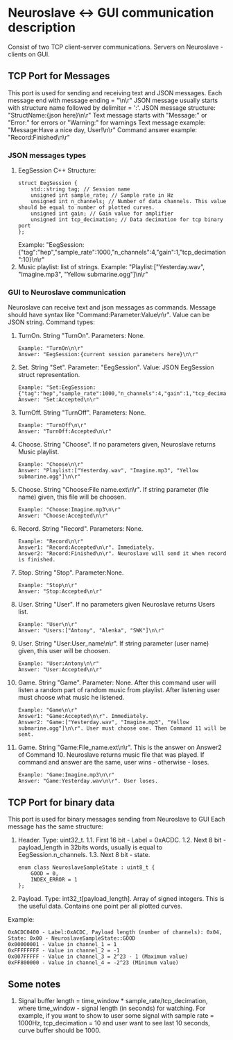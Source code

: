 # Neuroslave <-> GUI communication description

Consist of two TCP client-server communications.
Servers on Neuroslave - clients on GUI.

## TCP Port for Messages
This port is used for sending and receiving text and JSON messages.
Each message end with message ending = "\n\r"
JSON message usually starts with structure name followed by delimiter = ':'.
JSON message structure: "StructName:{json here}\n\r"
Text message starts with "Message:" or "Error:" for errors or "Warning:" for warnings
Text message example: "Message:Have a nice day, User!\n\r"
Command answer example: "Record:Finished\n\r"

### JSON messages types
1. EegSession
	C++ Structure:
	```
	struct EegSession {
		std::string tag; // Session name
		unsigned int sample_rate; // Sample rate in Hz
		unsigned int n_channels; // Number of data channels. This value should be equal to number of plotted curves.
		unsigned int gain; // Gain value for amplifier
		unsigned int tcp_decimation; // Data decimation for tcp binary port
	};
	```
	Example: "EegSession:{"tag":"hep","sample_rate":1000,"n_channels":4,"gain":1,"tcp_decimation":10}\n\r"
2. Music playlist: list of strings. Example: "Playlist:["Yesterday.wav", "Imagine.mp3", "Yellow submarine.ogg"]\n\r"

### GUI to Neuroslave communication
Neuroslave can receive text and json messages as commands.
Message should have syntax like "Command:Parameter:Value\n\r".
Value can be JSON string.
Command types:
1. TurnOn. String "TurnOn". Parameters: None.
	```
	Example: "TurnOn\n\r"
	Answer: "EegSession:{current session parameters here}\n\r"
	```
2. Set. String "Set". Parameter: "EegSession". Value: JSON EegSession struct representation.
	```
	Example: "Set:EegSession:{"tag":"hep","sample_rate":1000,"n_channels":4,"gain":1,"tcp_decimation":10}\n\r"
	Answer: "Set:Accepted\n\r"
	```
3. TurnOff. String "TurnOff". Parameters: None.
	```
	Example: "TurnOff\n\r"
	Answer: "TurnOff:Accepted\n\r"
	```
4. Choose. String "Choose". If no parameters given, Neuroslave returns Music playlist.
	```
	Example: "Choose\n\r"
	Answer: "Playlist:["Yesterday.wav", "Imagine.mp3", "Yellow submarine.ogg"]\n\r"
	```
5. Choose. String "Choose:File name.ext\n\r". If string parameter (file name) given, this file will be choosen. 
	```
	Example: "Choose:Imagine.mp3\n\r"
	Answer: "Choose:Accepted\n\r"
	```
6. Record. String "Record". Parameters: None.
	```
	Example: "Record\n\r"
	Answer1: "Record:Accepted\n\r". Immediately.
	Answer2: "Record:Finished\n\r". Neuroslave will send it when record is finished.
	```
7. Stop. String "Stop". Parameter:None.
	```
	Example: "Stop\n\r"
	Answer: "Stop:Accepted\n\r"
	```
8. User. String "User". If no parameters given Neuroslave returns Users list.
	```
	Example: "User\n\r"
	Answer: "Users:["Antony", "Alenka", "SWK"]\n\r"
	```
9. User. String "User:User_name\n\r". If string parameter (user name) given, this user will be choosen.
	```
	Example: "User:Antony\n\r"
	Answer: "User:Accepted\n\r"
	```
10. Game. String "Game". Parameter: None. After this command user will listen a random part of random music from playlist. After listening user must choose what music he listened.
	```
	Example: "Game\n\r"
	Answer1: "Game:Accepted\n\r". Immediately.
	Answer2: "Game:["Yesterday.wav", "Imagine.mp3", "Yellow submarine.ogg"]\n\r". User must choose one. Then Command 11 will be sent.
	```
11. Game. String "Game:File_name.ext\n\r". This is the answer on Answer2 of Command 10. Neuroslave returns music file that was played. If command and answer are the same, user wins - otherwise - loses.
	```
	Example: "Game:Imagine.mp3\n\r"
	Answer: "Game:Yesterday.wav\n\r". User loses.
	```


## TCP Port for binary data
This port is used for binary messages sending from Neuroslave to GUI
Each message has the same structure:
1. Header. Type: uint32_t. 
	1.1. First 16 bit - Label = 0xACDC. 
	1.2. Next 8 bit - payload_length in 32bits words, usually is equal to EegSession.n_channels. 
	1.3. Next 8 bit - state.
	```
	enum class NeuroslaveSampleState : uint8_t {
		GOOD = 0,
		INDEX_ERROR = 1
	};
	```
2. Payload. Type: int32_t[payload_length]. Array of signed integers. This is the useful data. Contains one point per all plotted curves.

Example:
```
0xACDC0400 - Label:0xACDC, Payload length (number of channels): 0x04, State: 0x00 - NeuroslaveSampleState::GOOD
0x00000001 - Value in channel_1 = 1
0xFFFFFFFF - Value in channel_2 = -1
0x007FFFFF - Value in channel_3 = 2^23 - 1 (Maximum value)
0xFF800000 - Value in channel_4 = -2^23 (Minimum value)
```

## Some notes
1. Signal buffer length = time_window * sample_rate/tcp_decimation, where time_window - signal length (in seconds) for watching.
For example, if you want to show to user some signal with sample rate = 1000Hz, tcp_decimation = 10 and user want to see last 10 seconds, curve buffer should be 1000.

